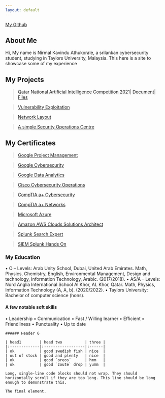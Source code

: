 ```yaml
---
layout: default
---
```




<a href="https://drive.google.com/file/d/1yiU6CseaNJk-xSv45qwRsV66O17ym-4C/view?usp=sharing">My Github</a>


## About Me

Hi, My name is Nirmal Kavindu Athukorale, a srilankan cybersecurity student, studying in Taylors University, Malaysia. This here is a site to 
showcase some of my experience

## My Projects 

> <a href="https://drive.google.com/file/d/1yiU6CseaNJk-xSv45qwRsV66O17ym-4C/view?usp=sharing">Qatar National Artificial Intelligence Competition 2021</a>|
 ><a href="https://drive.google.com/file/d/1C9f8UMO3oL59L9b-1i_dt3TXpZzPBFkX/view?usp=drive_link">Document</a>| 
 ><a href="https://drive.google.com/file/d/1Zw8XidgQ8OLxe79b634fLVXxs5yllZAv/view?usp=drive_link">Files</a>


> <a href="https://drive.google.com/file/d/1P3p_6G_GyGiKoWjpf8CdY_7bzWe0DUcR/view?usp=sharing">Vulnerability Exploitation</a>

> <a href="https://drive.google.com/file/d/17YNcGghyJYNAFLaSCYbZ0aNMzdBWCHHN/view?usp=sharing">Network Layout</a>

> <a href="https://drive.google.com/file/d/1nobQEWwx1s_AlBJ6bsFmSNLOQIogOAjk/view?usp=sharing">A simple Security Operations Centre</a>


## My Certificates 

> <a href="https://drive.google.com/file/d/11bTkfkOgixZ_QJerjq8_LSw7sApLMcgN/view?usp=drive_link"> Google Project Management</a>

> <a href="https://drive.google.com/file/d/1CjlCkZvC8Ny7BbhwaHl2WJm28KxscpFt/view?usp=drive_link">Google Cybersecurity</a>

> <a href="https://drive.google.com/file/d/10W6NK8YcFzsO3GFEhiYqgp62QYJi9_VG/view?usp=drive_link">Google Data Analytics</a>

> <a href="https://drive.google.com/file/d/1R7WphBFvDV_OS61tbnQGlEPZST1Slce2/view?usp=drive_link">Cisco Cybersecurity Operations</a>

> <a href="https://drive.google.com/file/d/1gX8QYjPQ7cv4nO7otWRx0QeqRDL8EPFq/view?usp=drive_link">CompTIA a+ Cybersecurity</a>

> <a href="https://drive.google.com/file/d/1tyVIYQS3eXLK38MQ-0vKrZAQ5AX2mzeJ/view?usp=drive_link">CompTIA a+ Networks</a>

> <a href="https://drive.google.com/file/d/127EwKHYnWp1BtbztQ5OIN-uMS_qUGKks/view?usp=drive_link">Microsoft Azure</a>

> <a href="https://drive.google.com/file/d/1oO6kPHbXh1Z8bJ2phFwguGnBrXmOmPDt/view?usp=drive_link">Amazon AWS Clouds Solutions Architect</a>

> <a href="https://drive.google.com/file/d/1IWS2lo_iJBO1dwlwMrKHso0xcq-GCnCR/view?usp=drive_link">Splunk Search Expert</a>

> <a href="https://drive.google.com/file/d/1NP_mvS7LI7CvBsiU7v55D0VbMsEvZCey/view?usp=drive_link">SIEM Splunk Hands On</a>


### My Education

•	O – Levels: Arab Unity School, Dubai, United Arab Emirates.
Math, Physics, Chemistry, English, Environmental Management, Design and technology, Information Technology, Arabic. (2017/2018).
•	AS/A – Levels: Nord Anglia International School Al Khor, AL Khor, Qatar.                                                                            Math, Physics, Information Technology (A, A, b). (2020/2022).
•	Taylors University: Bachelor of computer science (hons).


#### A few notable soft skills

•	Leadership
•	Communication
•	Fast / Willing learner
•	Efficient
•	Friendliness
•	Punctuality
•	Up to date

```
###### Header 6

| head1        | head two          | three |
|:-------------|:------------------|:------|
| ok           | good swedish fish | nice  |
| out of stock | good and plenty   | nice  |
| ok           | good `oreos`      | hmm   |
| ok           | good `zoute` drop | yumm  |

```

```
Long, single-line code blocks should not wrap. They should horizontally scroll if they are too long. This line should be long enough to demonstrate this.
```

```
The final element.
```
